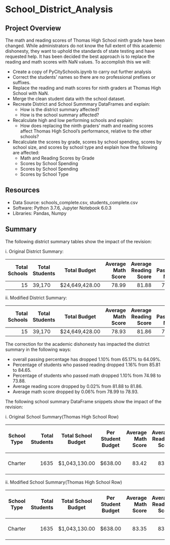 # School_District_Analysis
## Project Overview
The math and reading scores of Thomas High School ninth grade have been changed. While administrators do not know the full extent of this academic dishonesty, they want to uphold the standards of state testing and have requested help. It has been decided the best approach is to replace the reading and math scores with NaN values. To accomplish this we will:
- Create a copy of PyCitySchools.ipynb to carry out further analysis
- Correct the students' names so there are no professional prefixes or suffixes.
- Replace the reading and math scores for ninth graders at Thomas High School with NaN.
- Merge the clean student data with the school dataset.
- Recreate District and School Summmary DataFrames and explain:
  - How is the district summary affected?
  - How is the school summary affected?
- Recalculate high and low performing schools and explain:
  - How does replacing the ninth graders’ math and reading scores affect Thomas High School’s performance, relative to the other schools?
- Recalculate the scores by grade, scores by school spending, scores by school size, and scores by school type and explain how the following are affected:
  - Math and Reading Scores by Grade
  - Scores by School Spending
  - Scores by School Spending
  - Scores by School Type
## Resources
  - Data Source: schools_complete.csv, students_complete.csv
  - Software: Python 3.7.6, Jupyter Notebook 6.0.3
  - Libraries: Pandas, Numpy
## Summary
  The following district summary tables show the impact of the revision:
  
  i. Original District Summary:
  
|Total Schools|Total Students| Total Budget |Average Math Score|Average Reading Score|% Passing Math|% Passing Reading|% Overall Passing|
|------------:|--------------|--------------|-----------------:|--------------------:|-------------:|----------------:|---------------:|
|           15|39,170        |$24,649,428.00|             78.99|                81.88|         74.98|            85.81|           65.17|
  
  ii. Modified District Summary:
  
Total Schools|Total Students| Total Budget |Average Math Score|Average Reading Score|% Passing Math|% Passing Reading|% Overall Passing|
|------------:|--------------|--------------|-----------------:|--------------------:|-------------:|----------------:|---------------:|
|           15|39,170        |$24,649,428.00|             78.93|                81.86|         73.88|            84.65|           64.09|

The correction for the academic dishonesty has impacted the district summary in the following ways:
  - overall passing percentage has dropped 1.10% from 65.17% to 64.09%.
  - Percentage of students who passed reading dropped 1.16% from 85.81 to 84.65.
  - Percentage of students who passed math dropped 1.10% from 74.98 to 73.88.
  - Average reading score dropped by 0.02% from 81.88 to 81.86.
  - Average math score dropped by 0.06% from 78.99 to 78.93.
  
The following school summary DataFrame snippets show the impact of the revision:
 
  i. Original School Summary(Thomas High School Row)
 
 |School Type|Total Students|Total School Budget|Per Student Budget|Average Math Score|Average Reading Score|% Passing Math|% Passing Reading|% Overall Passing|Spending Ranges (Per Student)|   School Size    |
|-----------|-------------:|-------------------|------------------|-----------------:|--------------------:|-------------:|----------------:|----------------:|-----------------------------|------------------|
|Charter    |          1635|$1,043,130.00      |$638.00           |             83.42|                83.85|         93.27|            97.31|            90.95|$630-644                     |Medium (1000-2000)|
  
  ii. Modified School Summary(Thomas High School Row)
  
  |School Type|Total Students|Total School Budget|Per Student Budget|Average Math Score|Average Reading Score|% Passing Math|% Passing Reading|% Overall Passing|Spending Ranges (Per Student)|   School Size    |
|-----------|-------------:|-------------------|------------------|-----------------:|--------------------:|-------------:|----------------:|----------------:|-----------------------------|------------------|
|Charter    |          1635|$1,043,130.00      |$638.00           |             83.35|                83.90|         66.91|            69.66|            65.08|$630-644                     |Medium (1000-2000)|
    
